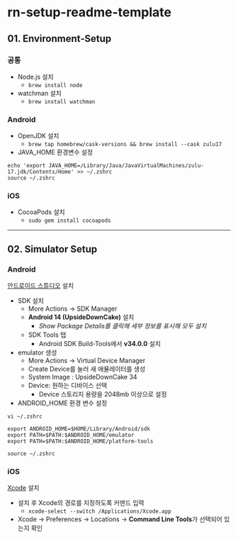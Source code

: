 # rn-setup-readme-template

## 01. Environment‐Setup

### 공통
- Node.js 설치
  - `brew install node`
- watchman 설치
  - `brew install watchman`

### Android
- OpenJDK 설치
  - `brew tap homebrew/cask-versions && brew install --cask zulu17`
- JAVA_HOME 환경변수 설정

```
echo 'export JAVA_HOME=/Library/Java/JavaVirtualMachines/zulu-17.jdk/Contents/Home' >> ~/.zshrc
source ~/.zshrc
```

### iOS
- CocoaPods 설치
  - `sudo gem install cocoapods`
 
---

## 02. Simulator Setup

### Android

[안드로이드 스튜디오](https://developer.android.com/studio) 설치

- SDK 설치
  - More Actions → SDK Manager
  - **Android 14 (UpsideDownCake)** 설치
    - _Show Package Details를 클릭해 세부 정보를 표시해 모두 설치_
  - SDK Tools 탭
    - Android SDK Build-Tools에서 **v34.0.0** 설치
- emulator 생성
  - More Actions → Virtual Device Manager
  - Create Device를 눌러 새 애뮬레이터를 생성
  - System Image : UpsideDownCake 34
  - Device: 원하는 디바이스 선택
    - Device 스토리지 용량을 2048mb 이상으로 설정
- ANDROID_HOME 환경 변수 설정

```
vi ~/.zshrc
```

```
export ANDROID_HOME=$HOME/Library/Android/sdk
export PATH=$PATH:$ANDROID_HOME/emulator
export PATH=$PATH:$ANDROID_HOME/platform-tools
```

```
source ~/.zshrc
```

### iOS

[Xcode](https://developer.apple.com/xcode) 설치

- 설치 후 Xcode의 경로를 지정하도록 커맨드 입력
  - `xcode-select --switch /Applications/Xcode.app`
- Xcode → Preferences → Locations → **Command Line Tools**가 선택되어 있는지 확인

